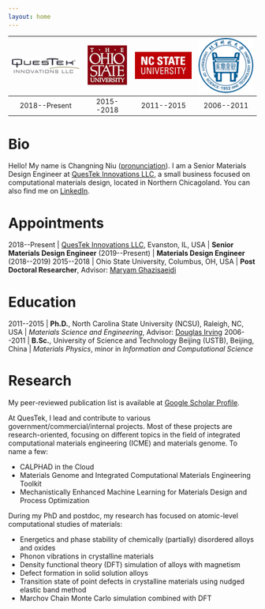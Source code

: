 ```yaml
---
layout: home
---
```



| ![QuesTek](/img/QuesTek.png) | ![OSU](/img/OSU.png) | ![NCSU](/img/NCSU.png) | ![USTB](/img/USTB.png) |
|:---:|:---:|:---:|:---:|
| 2018--Present | 2015--2018 | 2011--2015 | 2006--2011 |

# Bio
Hello! My name is Changning Niu ([pronunciation](https://translate.google.com/#view=home&op=translate&sl=en&tl=zh-CN&text=Chang-ning%20Niu)). I am a Senior Materials Design Engineer at [QuesTek Innovations LLC](https://www.questek.com/), a small business focused on computational materials design, located in Northern Chicagoland. You can also find me on [LinkedIn](https://www.linkedin.com/in/changning).

# Appointments

 2018--Present | [QuesTek Innovations LLC](https://www.questek.com), Evanston, IL, USA
 | **Senior Materials Design Engineer** (2019--Present)
 | **Materials Design Engineer** (2018--2019)
 2015--2018 | Ohio State University, Columbus, OH, USA
 | **Post Doctoral Researcher**, Advisor: [Maryam Ghazisaeidi](https://mse.osu.edu/people/ghazisaeidi.1)

# Education

 2011--2015 | **Ph.D.**, North Carolina State University (NCSU), Raleigh, NC, USA
 | *Materials Science and Engineering*, Advisor: [Douglas Irving](http://www.mse.ncsu.edu/profile/dlirving)
 2006--2011 | **B.Sc.**, University of Science and Technology Beijing (USTB), Beijing, China
 | *Materials Physics*, minor in *Information and Computational Science*

# Research

My peer-reviewed publication list is available at [Google Scholar Profile](https://scholar.google.com/citations?user=QZEhJPAAAAAJ&hl=en).

At QuesTek, I lead and contribute to various government/commercial/internal projects. Most of these projects are research-oriented, focusing on different topics in the field of integrated computational materials engineering (ICME) and materials genome. To name a few:
* CALPHAD in the Cloud
* Materials Genome and Integrated Computational Materials Engineering Toolkit
* Mechanistically Enhanced Machine Learning for Materials Design and Process Optimization

During my PhD and postdoc, my research has focused on atomic-level computational studies of materials:
* Energetics and phase stability of chemically (partially) disordered alloys and oxides
* Phonon vibrations in crystalline materials
* Density functional theory (DFT) simulation of alloys with magnetism
* Defect formation in solid solution alloys
* Transition state of point defects in crystalline materials using nudged elastic band method
* Marchov Chain Monte Carlo simulation combined with DFT
